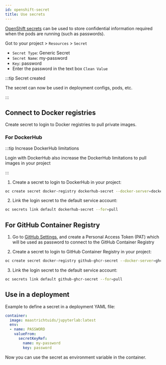```yaml
---
id: openshift-secret
title: Use secrets
---
```


[OpenShift secrets](https://docs.openshift.com/enterprise/3.1/dev_guide/secrets.html) can be used to store confidential information required when the pods are running (such as passwords).

Got to your project > `Resources` > `Secret`

* `Secret Type`: Generic Secret
* `Secret Name`: my-password
* `Key`: password
* Enter the password in the text box `Clean Value`

:::tip Secret created

The secret can now be used in deployment configs, pods, etc. 

:::

## Connect to Docker registries

Create secret to login to Docker registries to pull private images.

### For DockerHub

:::tip Increase DockerHub limitations

Login with DockerHub also increase the DockerHub limitations to pull images in your project

:::

1. Create a secret to login to DockerHub in your project:

```bash
oc create secret docker-registry dockerhub-secret --docker-server=docker.io --docker-username=<dockerhub-username> --docker-password=<dockerhub-password> --docker-email=<email-address>
```

2. Link the login secret to the default service account:

```bash
oc secrets link default dockerhub-secret --for=pull
```

## For GitHub Container Registry

1. Go to [GitHub Settings](https://github.com/settings/tokens), and create a Personal Access Token (PAT) which will be used as password to connect to the GitHub Container Registry

2. Create a secret to login to GitHub Container Registry in your project:

```bash
oc create secret docker-registry github-ghcr-secret --docker-server=ghcr.io --docker-username=<github-username> --docker-password=<github-personal-access-token> --docker-email=<email-address>
```

3. Link the login secret to the default service account:

```bash
oc secrets link default github-ghcr-secret --for=pull
```

## Use in a deployment

Example to define a secret in a deployment YAML file:

```yaml
container:
  image: maastrichtuids/jupyterlab:latest
  env:
  - name: PASSWORD
    valueFrom:
      secretKeyRef:
        name: my-password
        key: password
```

Now you can use the secret as environment variable in the container.

